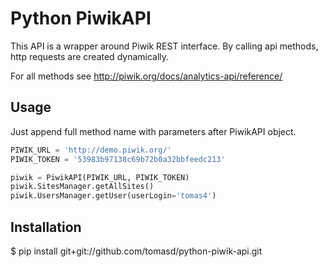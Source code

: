 Python PiwikAPI
================

This API is a wrapper around Piwik REST interface. By calling api methods, http 
requests are created dynamically.

For all methods see http://piwik.org/docs/analytics-api/reference/


## Usage 
Just append full method name with parameters after PiwikAPI object.

```python
PIWIK_URL = 'http://demo.piwik.org/'
PIWIK_TOKEN = '53983b97138c69b72b0a32bbfeedc213'

piwik = PiwikAPI(PIWIK_URL, PIWIK_TOKEN)
piwik.SitesManager.getAllSites()
piwik.UsersManager.getUser(userLogin='tomas4')
```

## Installation
$ pip install git+git://github.com/tomasd/python-piwik-api.git